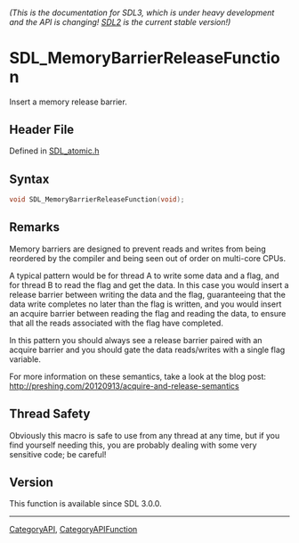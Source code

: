 ###### (This is the documentation for SDL3, which is under heavy development and the API is changing! [SDL2](https://wiki.libsdl.org/SDL2/) is the current stable version!)
# SDL_MemoryBarrierReleaseFunction

Insert a memory release barrier.

## Header File

Defined in [SDL_atomic.h](https://github.com/libsdl-org/SDL/blob/main/include/SDL3/SDL_atomic.h)

## Syntax

```c
void SDL_MemoryBarrierReleaseFunction(void);

```

## Remarks

Memory barriers are designed to prevent reads and writes from being
reordered by the compiler and being seen out of order on multi-core CPUs.

A typical pattern would be for thread A to write some data and a flag, and
for thread B to read the flag and get the data. In this case you would
insert a release barrier between writing the data and the flag,
guaranteeing that the data write completes no later than the flag is
written, and you would insert an acquire barrier between reading the flag
and reading the data, to ensure that all the reads associated with the flag
have completed.

In this pattern you should always see a release barrier paired with an
acquire barrier and you should gate the data reads/writes with a single
flag variable.

For more information on these semantics, take a look at the blog post:
http://preshing.com/20120913/acquire-and-release-semantics

## Thread Safety

Obviously this macro is safe to use from any thread at any time, but if you
find yourself needing this, you are probably dealing with some very
sensitive code; be careful!

## Version

This function is available since SDL 3.0.0.

----
[CategoryAPI](CategoryAPI), [CategoryAPIFunction](CategoryAPIFunction)

